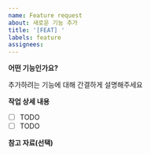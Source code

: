 ```yaml
---
name: Feature request
about: 새로운 기능 추가
title: '[FEAT] '
labels: feature
assignees: 
---
```


**어떤 기능인가요?**

추가하려는 기능에 대해 간결하게 설명해주세요

**작업 상세 내용**

- [ ] TODO
- [ ] TODO

**참고 자료(선택)**
